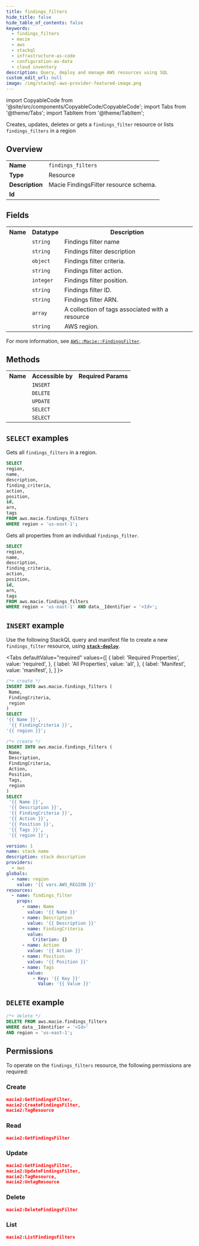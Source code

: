 ```yaml
---
title: findings_filters
hide_title: false
hide_table_of_contents: false
keywords:
  - findings_filters
  - macie
  - aws
  - stackql
  - infrastructure-as-code
  - configuration-as-data
  - cloud inventory
description: Query, deploy and manage AWS resources using SQL
custom_edit_url: null
image: /img/stackql-aws-provider-featured-image.png
---
```


import CopyableCode from '@site/src/components/CopyableCode/CopyableCode';
import Tabs from '@theme/Tabs';
import TabItem from '@theme/TabItem';

Creates, updates, deletes or gets a <code>findings_filter</code> resource or lists <code>findings_filters</code> in a region

## Overview
<table>
<tbody>
<tr><td><b>Name</b></td><td><code>findings_filters</code></td></tr>
<tr><td><b>Type</b></td><td>Resource</td></tr>
<tr><td><b>Description</b></td><td>Macie FindingsFilter resource schema.</td></tr>
<tr><td><b>Id</b></td><td><CopyableCode code="aws.macie.findings_filters" /></td></tr>
</tbody>
</table>

## Fields
<table>
<tbody>
<tr><th>Name</th><th>Datatype</th><th>Description</th></tr><tr><td><CopyableCode code="name" /></td><td><code>string</code></td><td>Findings filter name</td></tr>
<tr><td><CopyableCode code="description" /></td><td><code>string</code></td><td>Findings filter description</td></tr>
<tr><td><CopyableCode code="finding_criteria" /></td><td><code>object</code></td><td>Findings filter criteria.</td></tr>
<tr><td><CopyableCode code="action" /></td><td><code>string</code></td><td>Findings filter action.</td></tr>
<tr><td><CopyableCode code="position" /></td><td><code>integer</code></td><td>Findings filter position.</td></tr>
<tr><td><CopyableCode code="id" /></td><td><code>string</code></td><td>Findings filter ID.</td></tr>
<tr><td><CopyableCode code="arn" /></td><td><code>string</code></td><td>Findings filter ARN.</td></tr>
<tr><td><CopyableCode code="tags" /></td><td><code>array</code></td><td>A collection of tags associated with a resource</td></tr>
<tr><td><CopyableCode code="region" /></td><td><code>string</code></td><td>AWS region.</td></tr>
</tbody>
</table>

For more information, see <a href="https://docs.aws.amazon.com/AWSCloudFormation/latest/UserGuide/aws-resource-macie-findingsfilter.html"><code>AWS::Macie::FindingsFilter</code></a>.

## Methods

<table>
<tbody>
  <tr>
    <th>Name</th>
    <th>Accessible by</th>
    <th>Required Params</th>
  </tr>
  <tr>
    <td><CopyableCode code="create_resource" /></td>
    <td><code>INSERT</code></td>
    <td><CopyableCode code="Name, FindingCriteria, region" /></td>
  </tr>
  <tr>
    <td><CopyableCode code="delete_resource" /></td>
    <td><code>DELETE</code></td>
    <td><CopyableCode code="data__Identifier, region" /></td>
  </tr>
  <tr>
    <td><CopyableCode code="update_resource" /></td>
    <td><code>UPDATE</code></td>
    <td><CopyableCode code="data__Identifier, data__PatchDocument, region" /></td>
  </tr>
  <tr>
    <td><CopyableCode code="list_resources" /></td>
    <td><code>SELECT</code></td>
    <td><CopyableCode code="region" /></td>
  </tr>
  <tr>
    <td><CopyableCode code="get_resource" /></td>
    <td><code>SELECT</code></td>
    <td><CopyableCode code="data__Identifier, region" /></td>
  </tr>
</tbody>
</table>

## `SELECT` examples
Gets all <code>findings_filters</code> in a region.
```sql
SELECT
region,
name,
description,
finding_criteria,
action,
position,
id,
arn,
tags
FROM aws.macie.findings_filters
WHERE region = 'us-east-1';
```
Gets all properties from an individual <code>findings_filter</code>.
```sql
SELECT
region,
name,
description,
finding_criteria,
action,
position,
id,
arn,
tags
FROM aws.macie.findings_filters
WHERE region = 'us-east-1' AND data__Identifier = '<Id>';
```

## `INSERT` example

Use the following StackQL query and manifest file to create a new <code>findings_filter</code> resource, using [__`stack-deploy`__](https://pypi.org/project/stack-deploy/).

<Tabs
    defaultValue="required"
    values={[
      { label: 'Required Properties', value: 'required', },
      { label: 'All Properties', value: 'all', },
      { label: 'Manifest', value: 'manifest', },
    ]
}>
<TabItem value="required">

```sql
/*+ create */
INSERT INTO aws.macie.findings_filters (
 Name,
 FindingCriteria,
 region
)
SELECT 
'{{ Name }}',
 '{{ FindingCriteria }}',
'{{ region }}';
```
</TabItem>
<TabItem value="all">

```sql
/*+ create */
INSERT INTO aws.macie.findings_filters (
 Name,
 Description,
 FindingCriteria,
 Action,
 Position,
 Tags,
 region
)
SELECT 
 '{{ Name }}',
 '{{ Description }}',
 '{{ FindingCriteria }}',
 '{{ Action }}',
 '{{ Position }}',
 '{{ Tags }}',
 '{{ region }}';
```
</TabItem>
<TabItem value="manifest">

```yaml
version: 1
name: stack name
description: stack description
providers:
  - aws
globals:
  - name: region
    value: '{{ vars.AWS_REGION }}'
resources:
  - name: findings_filter
    props:
      - name: Name
        value: '{{ Name }}'
      - name: Description
        value: '{{ Description }}'
      - name: FindingCriteria
        value:
          Criterion: {}
      - name: Action
        value: '{{ Action }}'
      - name: Position
        value: '{{ Position }}'
      - name: Tags
        value:
          - Key: '{{ Key }}'
            Value: '{{ Value }}'

```
</TabItem>
</Tabs>

## `DELETE` example

```sql
/*+ delete */
DELETE FROM aws.macie.findings_filters
WHERE data__Identifier = '<Id>'
AND region = 'us-east-1';
```

## Permissions

To operate on the <code>findings_filters</code> resource, the following permissions are required:

### Create
```json
macie2:GetFindingsFilter,
macie2:CreateFindingsFilter,
macie2:TagResource
```

### Read
```json
macie2:GetFindingsFilter
```

### Update
```json
macie2:GetFindingsFilter,
macie2:UpdateFindingsFilter,
macie2:TagResource,
macie2:UntagResource
```

### Delete
```json
macie2:DeleteFindingsFilter
```

### List
```json
macie2:ListFindingsFilters
```
